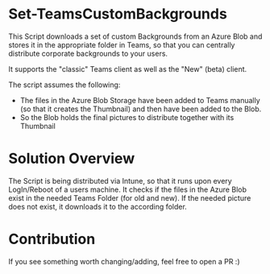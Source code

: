 # Set-TeamsCustomBackgrounds
This Script downloads a set of custom Backgrounds from an Azure Blob and stores it in the appropriate folder in Teams, so that you can centrally distribute corporate backgrounds to your users.

It supports the "classic" Teams client as well as the "New" (beta) client.

The script assumes the following:
- The files in the Azure Blob Storage have been added to Teams manually (so that it creates the Thumbnail) and then have been added to the Blob. 
- So the Blob holds the final pictures to distribute together with its Thumbnail

# Solution Overview
The Script is being distributed via Intune, so that it runs upon every LogIn/Reboot of a users machine. It checks if the files in the Azure Blob exist in the needed Teams Folder (for old and new). 
If the needed picture does not exist, it downloads it to the according folder.

# Contribution
If you see something worth changing/adding, feel free to open a PR :)
